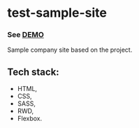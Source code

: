 # test-sample-site 
### See [DEMO](https://paulinastefanska.github.io/test-sample-site)
Sample company site based on the project. 
## Tech stack:
- HTML, 
- CSS, 
- SASS, 
- RWD, 
- Flexbox.
